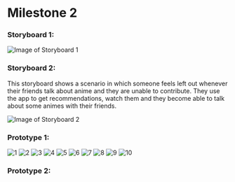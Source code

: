 # Milestone 2


### Storyboard 1:


![Image of Storyboard 1](https://github.com/calcodeus/COGS121/blob/master/images/storyboard1.jpg)


### Storyboard 2:

This storyboard shows a scenario in which someone feels 
left out whenever their friends talk about anime and they
are unable to contribute. They use the app to get 
recommendations, watch them and they become able to 
talk about some animes with their friends.

![Image of Storyboard 2](https://github.com/calcodeus/COGS121/blob/master/images/storyboard2.JPG)


### Prototype 1:

![1](https://github.com/calcodeus/COGS121/blob/master/images/p1_1.png)
![2](https://github.com/calcodeus/COGS121/blob/master/images/p1_2.png)
![3](https://github.com/calcodeus/COGS121/blob/master/images/p1_3.png)
![4](https://github.com/calcodeus/COGS121/blob/master/images/p1_4.png)
![5](https://github.com/calcodeus/COGS121/blob/master/images/p1_5.png)
![6](https://github.com/calcodeus/COGS121/blob/master/images/p1_6.png)
![7](https://github.com/calcodeus/COGS121/blob/master/images/p1_7.png)
![8](https://github.com/calcodeus/COGS121/blob/master/images/p1_8.png)
![9](https://github.com/calcodeus/COGS121/blob/master/images/p1_9.png)
![10](https://github.com/calcodeus/COGS121/blob/master/images/p1_10.png)


### Prototype 2:
